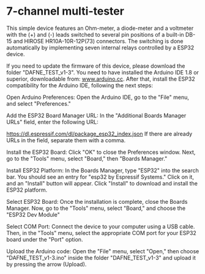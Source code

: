 # 7-channel multi-tester
This simple device features an Ohm-meter, a diode-meter and a voltmeter with the (+) and (-) leads switched to several pin positions of a built-in DB-15 and HIROSE HR10A-10R-12P(73) connectors. The switching is done automatically by implementing seven internal relays controlled by a ESP32 device.

If you need to update the firmware of this device, please download the folder "DAFNE_TEST_v1-3". You need to have installed the Arduino IDE 1.8 or superior, downloadable from: www.arduino.cc. After that, install the ESP32 compatibility for the Arduino IDE, following the next steps:

Open Arduino Preferences:
Open the Arduino IDE, go to the "File" menu, and select "Preferences."

Add the ESP32 Board Manager URL:
In the "Additional Boards Manager URLs" field, enter the following URL:

https://dl.espressif.com/dl/package_esp32_index.json
If there are already URLs in the field, separate them with a comma.

Install the ESP32 Board:
Click "OK" to close the Preferences window. Next, go to the "Tools" menu, select "Board," then "Boards Manager."

Install ESP32 Platform:
In the Boards Manager, type "ESP32" into the search bar. You should see an entry for "esp32 by Espressif Systems." Click on it, and an "Install" button will appear. Click "Install" to download and install the ESP32 platform.

Select ESP32 Board:
Once the installation is complete, close the Boards Manager. Now, go to the "Tools" menu, select "Board," and choose the "ESP32 Dev Module"

Select COM Port:
Connect the device to your computer using a USB cable. Then, in the "Tools" menu, select the appropriate COM port for your ESP32 board under the "Port" option.

Upload the Arduino code:
Open the "File" menu, select "Open," then choose "DAFNE_TEST_v1-3.ino" inside the folder "DAFNE_TEST_v1-3" and upload it by pressing the arrow (Upload).
